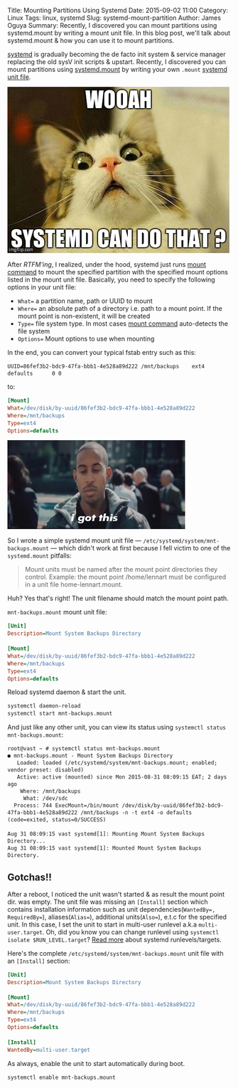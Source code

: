 Title: Mounting Partitions Using Systemd
Date: 2015-09-02 11:00
Category: Linux
Tags: linux, systemd
Slug: systemd-mount-partition
Author: James Oguya
Summary: Recently, I discovered you can mount partitions using systemd.mount by writing a mount unit file. In this blog post, we'll talk about systemd.mount & how you can use it to mount partitions.


[systemd](http://www.freedesktop.org/wiki/Software/systemd) is gradually becoming the de facto init system & service manager replacing the old sysV init scripts & upstart. Recently, I discovered you can mount partitions using [systemd.mount](http://www.freedesktop.org/software/systemd/man/systemd.mount.html) by writing your own `.mount` [systemd unit file](http://www.freedesktop.org/software/systemd/man/systemd.unit.html).


![super suprised](/images/2015-09-02-systemd-mount-partition/suprised-cat.jpg)


After _RTFM'ing_, I realized, under the hood, systemd just runs [mount command](http://linux.die.net/man/8/mount) to mount the specified partition with the specified mount options listed in the mount unit file. Basically, you need to specify the following options in your unit file:

- `What=` a partition name, path or UUID to mount
- `Where=` an absolute path of a directory i.e. path to a mount point. If the mount point is non-existent, it will be created
- `Type=` file system type. In most cases [mount command](http://linux.die.net/man/8/mount) auto-detects the file system
- `Options=` Mount options to use when mounting

In the end, you can convert your typical fstab entry such as this:
```
UUID=86fef3b2-bdc9-47fa-bbb1-4e528a89d222 /mnt/backups    ext4    defaults      0 0
```

to:
```ini
[Mount]
What=/dev/disk/by-uuid/86fef3b2-bdc9-47fa-bbb1-4e528a89d222
Where=/mnt/backups
Type=ext4
Options=defaults
```


![I Got This!](/images/2015-09-02-systemd-mount-partition/i-got-this.gif)


So I wrote a simple systemd mount unit file — `/etc/systemd/system/mnt-backups.mount` — which didn't work at first because I fell victim to one of the `systemd.mount` pitfalls:

> Mount units must be named after the mount point directories they control. Example: the mount point /home/lennart must be configured in a unit file home-lennart.mount.

Huh? Yes that's right! The unit filename should match the mount point path.

`mnt-backups.mount` mount unit file:

```ini
[Unit]
Description=Mount System Backups Directory

[Mount]
What=/dev/disk/by-uuid/86fef3b2-bdc9-47fa-bbb1-4e528a89d222
Where=/mnt/backups
Type=ext4
Options=defaults
```

Reload systemd daemon & start the unit.
```sh
systemctl daemon-reload
systemctl start mnt-backups.mount
```

And just like any other unit, you can view its status using `systemctl status mnt-backups.mount`:
```
root@vast ~ # systemctl status mnt-backups.mount
● mnt-backups.mount - Mount System Backups Directory
   Loaded: loaded (/etc/systemd/system/mnt-backups.mount; enabled; vendor preset: disabled)
   Active: active (mounted) since Mon 2015-08-31 08:09:15 EAT; 2 days ago
    Where: /mnt/backups
     What: /dev/sdc
  Process: 744 ExecMount=/bin/mount /dev/disk/by-uuid/86fef3b2-bdc9-47fa-bbb1-4e528a89d222 /mnt/backups -n -t ext4 -o defaults (code=exited, status=0/SUCCESS)

Aug 31 08:09:15 vast systemd[1]: Mounting Mount System Backups Directory...
Aug 31 08:09:15 vast systemd[1]: Mounted Mount System Backups Directory.
```


## Gotchas!!

After a reboot, I noticed the unit wasn't started & as result the mount point dir. was empty. The unit file was missing an `[Install]` section which contains installation information such as unit dependencies(`WantedBy=, RequiredBy=`), aliases(`Alias=`), additional units(`Also=`), e.t.c for the specified unit. In this case, I set the unit to start in multi-user runlevel a.k.a `multi-user.target`. Oh, did you know you can change runlevel using `systemctl isolate $RUN_LEVEL.target`? [Read more](https://wiki.archlinux.org/index.php/Systemd#Targets_table) about systemd runlevels/targets.

Here's the complete `/etc/systemd/system/mnt-backups.mount` unit file with an `[Install]` section:
```ini
[Unit]
Description=Mount System Backups Directory

[Mount]
What=/dev/disk/by-uuid/86fef3b2-bdc9-47fa-bbb1-4e528a89d222
Where=/mnt/backups
Type=ext4
Options=defaults

[Install]
WantedBy=multi-user.target
```

As always, enable the unit to start automatically during boot.
```sh
systemctl enable mnt-backups.mount
```
